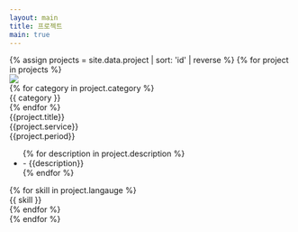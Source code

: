 ```yaml
---
layout: main
title: 프로젝트
main: true
---
```


<div class="project">
    {% assign projects = site.data.project | sort: 'id' | reverse %}
    {% for project in projects %}
    <div class="container">
        <img class="image" src="{{ project.image }}"/>
        <div class="content">
            <div class="category">
            {% for category in project.category %}
             <div class="set">
                {{ category }}
             </div>
            {% endfor %}
            </div>
            <div class="title">{{project.title}}</div>
            <div class="service">{{project.service}}</div>
            <div class="period">{{project.period}}</div>
            <ul>
                {% for description in project.description %}
                  <li>- {{description}}</li>
                {% endfor %}
            </ul>
            <div class="language">
            {% for skill in project.langauge %}
             <div class="set">
                {{ skill }}
             </div>
            {% endfor %}
            </div>
        </div>
    </div>
    {% endfor %}
</div>